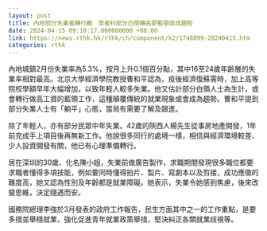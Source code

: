 ```yaml
---
layout: post
title: 內地部分失業者轉行難　學者料部分白領轉高薪藍領或成趨勢
date: 2024-04-15 09:10:17.000000000 +08:00
link: https://news.rthk.hk/rthk/ch/component/k2/1748899-20240415.htm
categories: rthk
---
```


內地城鎮2月份失業率為5.3%，按月上升0.1個百分點，其中16至24歲年齡層的失業率相對最高。北京大學經濟學院教授曹和平認為，疫後經濟復蘇需時，加上高等院校學額早年大幅增加，以致年輕人較多失業。他又估計部分白領人士為生計，或會轉行做高工資的藍領工作，這種顛覆傳統的就業現象或會成為趨勢。曹和平提到部分失業人士有「躺平」心態，當局有需要了解及跟進。 

除了年輕人，亦有部分民眾中年失業。42歲的陝西人楊先生從事房地產開發，1年前完成手上項目後再無新工作。他說很多同行的處境一樣，相信與經濟環境較差、少人投資開發有關，他已有心理準備轉行。

居在深圳的30歲、化名陳小姐，失業前做廣告製作，求職期間發現很多職位都要求職者懂得多項技能，例如要同時懂得拍片、製片、寫劇本以及剪接，成功應徵的難度高，她又認為性別及年齡都是就業障礙。她表示，失業令她感到焦慮，後來改變思維，決定隨遇而安。

國務院總理李強於3月發表的政府工作報告，民生方面其中之一的工作重點，是要多措並舉穩就業，強化促進青年就業政策舉措，堅決糾正各類就業歧視等。
